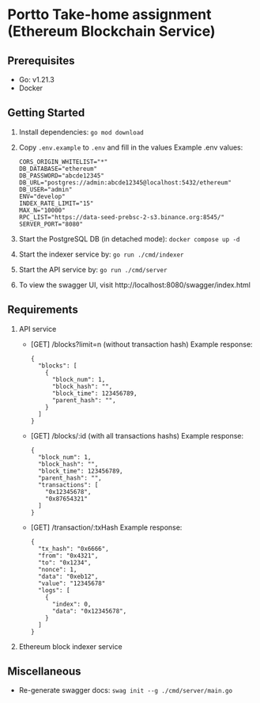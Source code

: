 # Portto Take-home assignment (Ethereum Blockchain Service)

## Prerequisites

- Go: v1.21.3
- Docker

## Getting Started

1. Install dependencies: `go mod download`
2. Copy `.env.example` to `.env` and fill in the values
   Example .env values:

   ```
   CORS_ORIGIN_WHITELIST="*"
   DB_DATABASE="ethereum"
   DB_PASSWORD="abcde12345"
   DB_URL="postgres://admin:abcde12345@localhost:5432/ethereum"
   DB_USER="admin"
   ENV="develop"
   INDEX_RATE_LIMIT="15"
   MAX_N="10000"
   RPC_LIST="https://data-seed-prebsc-2-s3.binance.org:8545/"
   SERVER_PORT="8080"
   ```

3. Start the PostgreSQL DB (in detached mode): `docker compose up -d`
4. Start the indexer service by: `go run ./cmd/indexer`
5. Start the API service by: `go run ./cmd/server`
6. To view the swagger UI, visit http://localhost:8080/swagger/index.html

## Requirements

1. API service

   - [GET] /blocks?limit=n (without transaction hash)
     Example response:
     ```
     {
       "blocks": [
         {
           "block_num": 1,
           "block_hash": "",
           "block_time": 123456789,
           "parent_hash": "",
         }
       ]
     }
     ```
   - [GET] /blocks/:id (with all transactions hashs)
     Example response:
     ```
     {
       "block_num": 1,
       "block_hash": "",
       "block_time": 123456789,
       "parent_hash": "",
       "transactions": [
         "0x12345678",
         "0x87654321"
       ]
     }
     ```
   - [GET] /transaction/:txHash
     Example response:
     ```
     {
       "tx_hash": "0x6666",
       "from": "0x4321",
       "to": "0x1234",
       "nonce": 1,
       "data": "0xeb12",
       "value": "12345678"
       "logs": [
         {
           "index": 0,
           "data": "0x12345678",
         }
       ]
     }
     ```

2. Ethereum block indexer service

## Miscellaneous

- Re-generate swagger docs: `swag init --g ./cmd/server/main.go`
